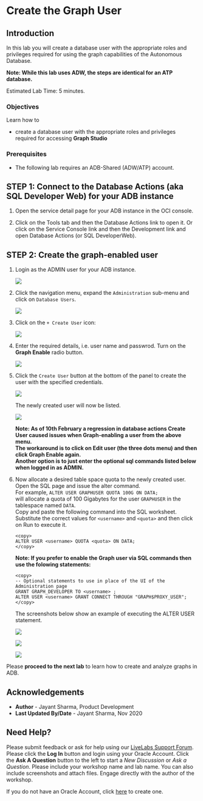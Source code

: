 
# Create the Graph User

## Introduction

In this lab you will create a database user with the appropriate roles and privileges required for using the graph capabilities of the Autonomous Database.

**Note: While this lab uses ADW, the steps are identical for an ATP database.**

Estimated Lab Time: 5 minutes. 

### Objectives

Learn how to
-  create a database user with the appropriate roles and privileges required for accessing **Graph Studio**


### Prerequisites

- The following lab requires an ADB-Shared (ADW/ATP) account. 

## **STEP 1**: Connect to the Database Actions (aka SQL Developer Web) for your ADB instance

1. Open the service detail page for your ADB instance in the OCI console. 

2. Click on the Tools tab and then the Database Actions link to open it. Or click on the Service Console link and then the Development link and open Database Actions (or SQL DeveloperWeb).

## **STEP 2**: Create the graph-enabled user

1. Login as the ADMIN user for your ADB instance. 

    ![](./images/login.png " ")

2. Click the navigation menu, expand the `Administration` sub-menu and click on `Database Users`. 
   
   ![](./images/db-actions-admin-user.png " ")
   
3. Click on the `+ Create User` icon:

    ![](./images/create-user-icon.png " ")

4. Enter the required details, i.e. user name and passwrod. Turn on the **Graph Enable** radio button.
   
    ![](./images/enter-user-info.png " ")


5. Click the `Create User` button at the bottom of the panel to create the user with the specified credentials.
   
   ![](./images/create-user.png " ")  

   The newly created user will now be listed.

   ![](./images/user-created.png " ")   

   **Note: As of 10th February a regression in database actions Create User caused issues when Graph-enabling a user from the above menu.   
   The workaround is to click on Edit user (the three dots menu) and then click Graph Enable again.   
   Another option is to just enter the optional sql commands listed below when logged in as ADMIN.**
   
6. Now allocate a desired table space quota to the newly created user. Open the SQL page and issue the alter command.  
   For example, 
   `ALTER USER GRAPHUSER QUOTA 100G ON DATA;`   
   will allocate a quota of 100 Gigabytes for the user `GRAPHUSER` in the tablespace named `DATA`.  
   Copy and paste the following command into the SQL worksheet.  
   Substitute the correct values for  `<username>` and `<quota>` and then click on Run to execute it.
   ```
   <copy>
   ALTER USER <username> QUOTA <quota> ON DATA;
   </copy>
   ```

   **Note: If you prefer to enable the Graph user via SQL commands then use the folowing statements:**
   ```
   <copy>
   -- Optional statements to use in place of the UI of the Administration page
   GRANT GRAPH_DEVELOPER TO <username> ;
   ALTER USER <username> GRANT CONNECT THROUGH "GRAPH$PROXY_USER";
   </copy>
   ``` 

   The screenshots below show an example of executing the ALTER USER statement.

   ![](./images/alter-user.png " ")  

   ![](./images/run-sql.png " ")  

   ![](./images/user-altered.png " ") 
 

Please **proceed to the next lab** to learn how to create and analyze graphs in ADB.

## Acknowledgements
* **Author** - Jayant Sharma, Product Development
* **Last Updated By/Date** - Jayant Sharma, Nov 2020
  
## Need Help?
Please submit feedback or ask for help using our [LiveLabs Support Forum](https://community.oracle.com/tech/developers/categories/oracle-graph). Please click the **Log In** button and login using your Oracle Account. Click the **Ask A Question** button to the left to start a *New Discussion* or *Ask a Question*.  Please include your workshop name and lab name.  You can also include screenshots and attach files.  Engage directly with the author of the workshop.

If you do not have an Oracle Account, click [here](https://profile.oracle.com/myprofile/account/create-account.jspx) to create one.
